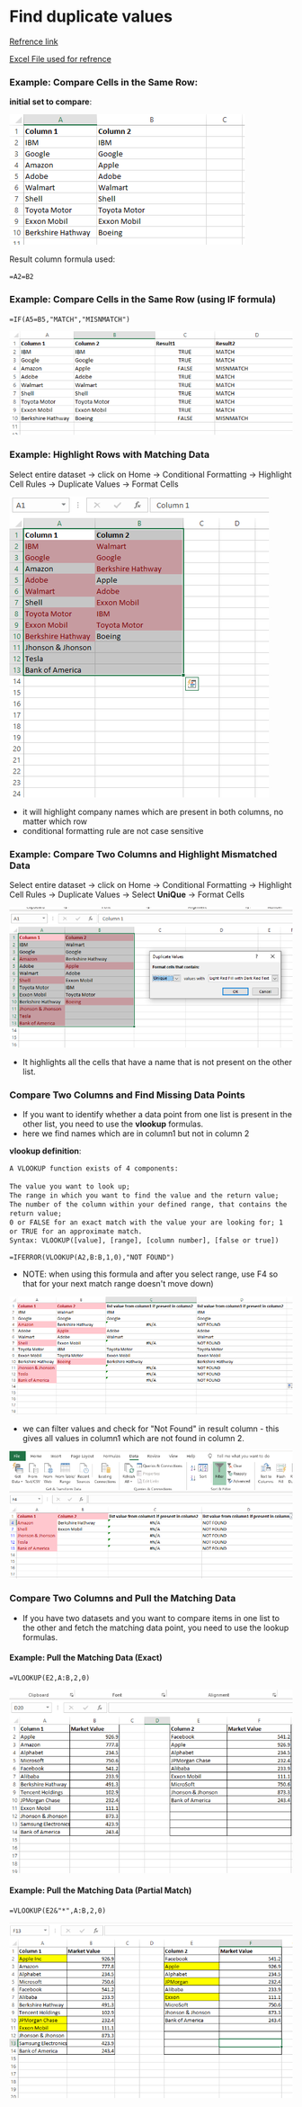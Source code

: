 
# Find duplicate values

[Refrence link](https://trumpexcel.com/compare-two-columns/#Example-Highlight-Rows-with-Matching-Data)

[Excel File used for refrence](images/1.0_find_duplicate_values.xlsx)

### Example: Compare Cells in the Same Row:

**initial set to compare**:

![img.png](images/1.0.1.png)

Result column formula used: 
```text
=A2=B2
```
### Example: Compare Cells in the Same Row (using IF formula)
```text
=IF(A5=B5,"MATCH","MISNMATCH")
```
![img_1.png](images/1.0.2.png)


### Example: Highlight Rows with Matching Data


Select entire dataset -> click on Home -> Conditional Formatting -> Highlight Cell Rules -> Duplicate Values -> Format Cells

![img_1.png](images/1.0.3.png)

- it will highlight company names which are present in both columns, no matter which row
- conditional formatting rule are not case sensitive


### Example: Compare Two Columns and Highlight Mismatched Data

Select entire dataset -> click on Home -> Conditional Formatting -> Highlight Cell Rules -> Duplicate Values -> Select **UniQue** -> Format Cells

![img.png](images/1.0.4.png)


- It highlights all the cells that have a name that is not present on the other list.


### Compare Two Columns and Find Missing Data Points

- If you want to identify whether a data point from one list is present in the other list, you need to use the **vlookup** formulas.
- here we find names which are in column1 but not in column 2

**vlookup definition**:
```text
A VLOOKUP function exists of 4 components:

The value you want to look up;
The range in which you want to find the value and the return value;
The number of the column within your defined range, that contains the return value;
0 or FALSE for an exact match with the value your are looking for; 1 or TRUE for an approximate match.
Syntax: VLOOKUP([value], [range], [column number], [false or true])
```

```text
=IFERROR(VLOOKUP(A2,B:B,1,0),"NOT FOUND")
```

- NOTE: when using this formula and after you select range, use F4 so that for your next match range doesn't move down) 

![img.png](images/1.0.5.png)


- we can filter values and check for "Not Found" in result column - this gives all values in column1 which are not found in column 2.

![img.png](images/1.0.6.png)


### Compare Two Columns and Pull the Matching Data

- If you have two datasets and you want to compare items in one list to the other and fetch the matching data point, you need to use the lookup formulas.

#### Example: Pull the Matching Data (Exact)

```text
=VLOOKUP(E2,A:B,2,0)
```

![img.png](images/1.0.7.png)


#### Example: Pull the Matching Data (Partial Match)

```text
=VLOOKUP(E2&"*",A:B,2,0)
```

![img.png](images/1.0.8.png)



















